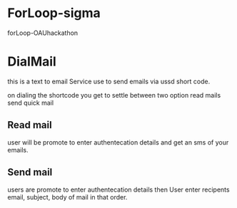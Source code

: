 # ForLoop-sigma
forLoop-OAUhackathon

# DialMail

this is a text to email Service use to send emails via ussd short code.

on dialing the shortcode you get to settle between two option
read mails
send quick mail


Read mail
-
user will be promote to enter authentecation details and get an sms of your emails.

Send mail
-
users are promote to enter authentecation details 
then User enter recipents email, subject, body of mail in that order.

